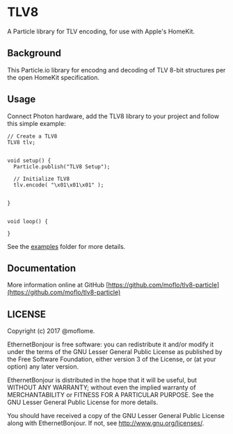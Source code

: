 # TLV8

A Particle library for TLV encoding, for use with Apple's HomeKit.

## Background

This Particle.io library for encodng and decoding of TLV 8-bit structures per the open HomeKit specification.


## Usage

Connect Photon hardware, add the TLV8 library to your project and follow this simple example:

```
// Create a TLV8 
TLV8 tlv;


void setup() {
  Particle.publish("TLV8 Setup");

  // Initialize TLV8
  tlv.encode( "\x01\x01\x01" );
  

}


void loop() {

}
```

See the [examples](examples) folder for more details.

## Documentation

More information online at GitHub [https://github.com/moflo/tlv8-particle](https://github.com/moflo/tlv8-particle)


## LICENSE
Copyright (c) 2017 @moflome.

EthernetBonjour is free software: you can redistribute it and/or
modify it under the terms of the GNU Lesser General Public License
as published by the Free Software Foundation, either version 3 of
the License, or (at your option) any later version.

EthernetBonjour is distributed in the hope that it will be useful,
but WITHOUT ANY WARRANTY; without even the implied warranty of
MERCHANTABILITY or FITNESS FOR A PARTICULAR PURPOSE.  See the
GNU Lesser General Public License for more details.

You should have received a copy of the GNU Lesser General Public
License along with EthernetBonjour. If not, see
<http://www.gnu.org/licenses/>.
